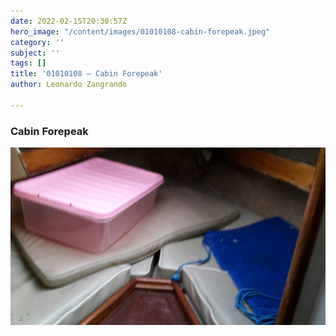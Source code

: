 ```yaml
---
date: 2022-02-15T20:30:57Z
hero_image: "/content/images/01010108-cabin-forepeak.jpeg"
category: ''
subject: ''
tags: []
title: '01010108 – Cabin Forepeak'
author: Leonardo Zangrando

---
```

### Cabin Forepeak

![](/content/images/01010108-cabin-forepeak.jpeg)